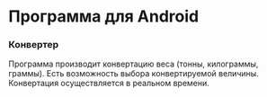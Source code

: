 # Программа для Android
### Конвертер
Программа производит конвертацию веса (тонны, килограммы, граммы).
Есть возможность выбора конвертируемой величины.
Конвертация осуществляется в реальном времени.
